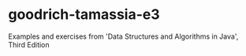 # goodrich-tamassia-e3
Examples and exercises from 'Data Structures and Algorithms in Java', Third Edition
